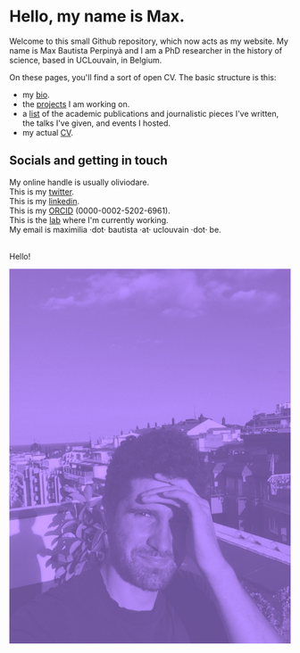 # Hello, my name is Max.
  
Welcome to this small Github repository, which now acts as my website. My name is Max Bautista Perpinyà and I am a PhD researcher in the history of science, based in UCLouvain, in Belgium.

On these pages, you'll find a sort of open CV. The basic structure is this:

- my [bio](bio.md).
- the [projects](projects.md) I am working on.
- a [list](pubs.md) of the academic publications and journalistic pieces I've written, the talks I've given, and events I hosted.
- my actual <a href="https://oliviodare.github.io/cv/" target="_blank">CV</a>.


## Socials and getting in touch
My online handle is usually oliviodare.  
This is my <a href="https://twitter.com/oliviodare" target="_blank">twitter</a>.  
This is my <a href="https://www.linkedin.com/in/max-bp/" target="_blank">linkedin</a>.  
This is my <a href="https://orcid.org/0000-0002-5202-6961" target="_blank">ORCID</a> (0000-0002-5202-6961).  
This is the <a href="https://pencelab.be/" target="_blank">lab</a> where I'm currently working.   
My email is maximilia ·dot· bautista ·at· uclouvain ·dot· be.

<br>
Hello!

![1_ME.jpg](1_ME.jpg)

